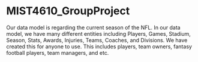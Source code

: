 # MIST4610_GroupProject
Our data model is regarding the current season of the NFL. In our data model, we have many different entities including Players, Games, Stadium, Season, Stats, Awards, Injuries, Teams, Coaches, and Divisions. We have created this for anyone to use. This includes players, team owners, fantasy football players, team managers, and etc.
